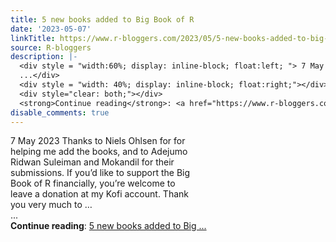 ```yaml
---
title: 5 new books added to Big Book of R
date: '2023-05-07'
linkTitle: https://www.r-bloggers.com/2023/05/5-new-books-added-to-big-book-of-r-3/
source: R-bloggers
description: |-
  <div style = "width:60%; display: inline-block; float:left; "> 7 May 2023 Thanks to Niels Ohlsen for for helping me add the books, and to Adejumo Ridwan Suleiman and Mokandil for their submissions. If you’d like to support the Big Book of R financially, you’re welcome to leave a donation at my Kofi account. Thank you very much to …<br />
  ...</div>
  <div style = "width: 40%; display: inline-block; float:right;"></div>
  <div style="clear: both;"></div>
  <strong>Continue reading</strong>: <a href="https://www.r-bloggers.com/2023/05/5-new-books-added-to-big-book-of-r-3/">5 new books added to Big ...
disable_comments: true
---
```

<div style = "width:60%; display: inline-block; float:left; "> 7 May 2023 Thanks to Niels Ohlsen for for helping me add the books, and to Adejumo Ridwan Suleiman and Mokandil for their submissions. If you’d like to support the Big Book of R financially, you’re welcome to leave a donation at my Kofi account. Thank you very much to …<br />
...</div>
<div style = "width: 40%; display: inline-block; float:right;"></div>
<div style="clear: both;"></div>
<strong>Continue reading</strong>: <a href="https://www.r-bloggers.com/2023/05/5-new-books-added-to-big-book-of-r-3/">5 new books added to Big ...
